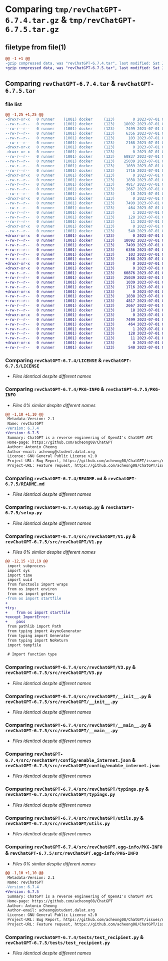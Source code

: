 # Comparing `tmp/revChatGPT-6.7.4.tar.gz` & `tmp/revChatGPT-6.7.5.tar.gz`

## filetype from file(1)

```diff
@@ -1 +1 @@
-gzip compressed data, was "revChatGPT-6.7.4.tar", last modified: Sat Jul  1 06:25:05 2023, max compression
+gzip compressed data, was "revChatGPT-6.7.5.tar", last modified: Sat Jul  1 06:53:42 2023, max compression
```

## Comparing `revChatGPT-6.7.4.tar` & `revChatGPT-6.7.5.tar`

### file list

```diff
@@ -1,25 +1,25 @@
-drwxr-xr-x   0 runner    (1001) docker     (123)        0 2023-07-01 06:25:05.938345 revChatGPT-6.7.4/
--rw-r--r--   0 runner    (1001) docker     (123)    18092 2023-07-01 06:24:37.000000 revChatGPT-6.7.4/LICENSE
--rw-r--r--   0 runner    (1001) docker     (123)     7499 2023-07-01 06:25:05.942345 revChatGPT-6.7.4/PKG-INFO
--rw-r--r--   0 runner    (1001) docker     (123)     6356 2023-07-01 06:25:05.000000 revChatGPT-6.7.4/README.md
--rw-r--r--   0 runner    (1001) docker     (123)      103 2023-07-01 06:25:05.942345 revChatGPT-6.7.4/setup.cfg
--rw-r--r--   0 runner    (1001) docker     (123)     2168 2023-07-01 06:24:37.000000 revChatGPT-6.7.4/setup.py
-drwxr-xr-x   0 runner    (1001) docker     (123)        0 2023-07-01 06:25:05.938345 revChatGPT-6.7.4/src/
-drwxr-xr-x   0 runner    (1001) docker     (123)        0 2023-07-01 06:25:05.938345 revChatGPT-6.7.4/src/revChatGPT/
--rw-r--r--   0 runner    (1001) docker     (123)    60837 2023-07-01 06:24:37.000000 revChatGPT-6.7.4/src/revChatGPT/V1.py
--rw-r--r--   0 runner    (1001) docker     (123)    25039 2023-07-01 06:24:37.000000 revChatGPT-6.7.4/src/revChatGPT/V3.py
--rw-r--r--   0 runner    (1001) docker     (123)     1039 2023-07-01 06:24:37.000000 revChatGPT-6.7.4/src/revChatGPT/__init__.py
--rw-r--r--   0 runner    (1001) docker     (123)     1716 2023-07-01 06:24:37.000000 revChatGPT-6.7.4/src/revChatGPT/__main__.py
-drwxr-xr-x   0 runner    (1001) docker     (123)        0 2023-07-01 06:25:05.938345 revChatGPT-6.7.4/src/revChatGPT/config/
--rw-r--r--   0 runner    (1001) docker     (123)     1838 2023-07-01 06:24:37.000000 revChatGPT-6.7.4/src/revChatGPT/config/enable_internet.json
--rw-r--r--   0 runner    (1001) docker     (123)     4817 2023-07-01 06:24:37.000000 revChatGPT-6.7.4/src/revChatGPT/typings.py
--rw-r--r--   0 runner    (1001) docker     (123)     2667 2023-07-01 06:24:37.000000 revChatGPT-6.7.4/src/revChatGPT/utils.py
--rw-r--r--   0 runner    (1001) docker     (123)       18 2023-07-01 06:24:37.000000 revChatGPT-6.7.4/src/revChatGPT/version.py
-drwxr-xr-x   0 runner    (1001) docker     (123)        0 2023-07-01 06:25:05.938345 revChatGPT-6.7.4/src/revChatGPT.egg-info/
--rw-r--r--   0 runner    (1001) docker     (123)     7499 2023-07-01 06:25:05.000000 revChatGPT-6.7.4/src/revChatGPT.egg-info/PKG-INFO
--rw-r--r--   0 runner    (1001) docker     (123)      464 2023-07-01 06:25:05.000000 revChatGPT-6.7.4/src/revChatGPT.egg-info/SOURCES.txt
--rw-r--r--   0 runner    (1001) docker     (123)        1 2023-07-01 06:25:05.000000 revChatGPT-6.7.4/src/revChatGPT.egg-info/dependency_links.txt
--rw-r--r--   0 runner    (1001) docker     (123)      128 2023-07-01 06:25:05.000000 revChatGPT-6.7.4/src/revChatGPT.egg-info/requires.txt
--rw-r--r--   0 runner    (1001) docker     (123)       11 2023-07-01 06:25:05.000000 revChatGPT-6.7.4/src/revChatGPT.egg-info/top_level.txt
-drwxr-xr-x   0 runner    (1001) docker     (123)        0 2023-07-01 06:25:05.938345 revChatGPT-6.7.4/tests/
--rw-r--r--   0 runner    (1001) docker     (123)      540 2023-07-01 06:24:37.000000 revChatGPT-6.7.4/tests/test_recipient.py
+drwxr-xr-x   0 runner    (1001) docker     (123)        0 2023-07-01 06:53:42.763179 revChatGPT-6.7.5/
+-rw-r--r--   0 runner    (1001) docker     (123)    18092 2023-07-01 06:53:12.000000 revChatGPT-6.7.5/LICENSE
+-rw-r--r--   0 runner    (1001) docker     (123)     7499 2023-07-01 06:53:42.763179 revChatGPT-6.7.5/PKG-INFO
+-rw-r--r--   0 runner    (1001) docker     (123)     6356 2023-07-01 06:53:42.000000 revChatGPT-6.7.5/README.md
+-rw-r--r--   0 runner    (1001) docker     (123)      103 2023-07-01 06:53:42.763179 revChatGPT-6.7.5/setup.cfg
+-rw-r--r--   0 runner    (1001) docker     (123)     2168 2023-07-01 06:53:12.000000 revChatGPT-6.7.5/setup.py
+drwxr-xr-x   0 runner    (1001) docker     (123)        0 2023-07-01 06:53:42.759179 revChatGPT-6.7.5/src/
+drwxr-xr-x   0 runner    (1001) docker     (123)        0 2023-07-01 06:53:42.763179 revChatGPT-6.7.5/src/revChatGPT/
+-rw-r--r--   0 runner    (1001) docker     (123)    60876 2023-07-01 06:53:12.000000 revChatGPT-6.7.5/src/revChatGPT/V1.py
+-rw-r--r--   0 runner    (1001) docker     (123)    25039 2023-07-01 06:53:12.000000 revChatGPT-6.7.5/src/revChatGPT/V3.py
+-rw-r--r--   0 runner    (1001) docker     (123)     1039 2023-07-01 06:53:12.000000 revChatGPT-6.7.5/src/revChatGPT/__init__.py
+-rw-r--r--   0 runner    (1001) docker     (123)     1716 2023-07-01 06:53:12.000000 revChatGPT-6.7.5/src/revChatGPT/__main__.py
+drwxr-xr-x   0 runner    (1001) docker     (123)        0 2023-07-01 06:53:42.763179 revChatGPT-6.7.5/src/revChatGPT/config/
+-rw-r--r--   0 runner    (1001) docker     (123)     1838 2023-07-01 06:53:12.000000 revChatGPT-6.7.5/src/revChatGPT/config/enable_internet.json
+-rw-r--r--   0 runner    (1001) docker     (123)     4817 2023-07-01 06:53:12.000000 revChatGPT-6.7.5/src/revChatGPT/typings.py
+-rw-r--r--   0 runner    (1001) docker     (123)     2667 2023-07-01 06:53:12.000000 revChatGPT-6.7.5/src/revChatGPT/utils.py
+-rw-r--r--   0 runner    (1001) docker     (123)       18 2023-07-01 06:53:12.000000 revChatGPT-6.7.5/src/revChatGPT/version.py
+drwxr-xr-x   0 runner    (1001) docker     (123)        0 2023-07-01 06:53:42.763179 revChatGPT-6.7.5/src/revChatGPT.egg-info/
+-rw-r--r--   0 runner    (1001) docker     (123)     7499 2023-07-01 06:53:42.000000 revChatGPT-6.7.5/src/revChatGPT.egg-info/PKG-INFO
+-rw-r--r--   0 runner    (1001) docker     (123)      464 2023-07-01 06:53:42.000000 revChatGPT-6.7.5/src/revChatGPT.egg-info/SOURCES.txt
+-rw-r--r--   0 runner    (1001) docker     (123)        1 2023-07-01 06:53:42.000000 revChatGPT-6.7.5/src/revChatGPT.egg-info/dependency_links.txt
+-rw-r--r--   0 runner    (1001) docker     (123)      128 2023-07-01 06:53:42.000000 revChatGPT-6.7.5/src/revChatGPT.egg-info/requires.txt
+-rw-r--r--   0 runner    (1001) docker     (123)       11 2023-07-01 06:53:42.000000 revChatGPT-6.7.5/src/revChatGPT.egg-info/top_level.txt
+drwxr-xr-x   0 runner    (1001) docker     (123)        0 2023-07-01 06:53:42.763179 revChatGPT-6.7.5/tests/
+-rw-r--r--   0 runner    (1001) docker     (123)      540 2023-07-01 06:53:12.000000 revChatGPT-6.7.5/tests/test_recipient.py
```

### Comparing `revChatGPT-6.7.4/LICENSE` & `revChatGPT-6.7.5/LICENSE`

 * *Files identical despite different names*

### Comparing `revChatGPT-6.7.4/PKG-INFO` & `revChatGPT-6.7.5/PKG-INFO`

 * *Files 0% similar despite different names*

```diff
@@ -1,10 +1,10 @@
 Metadata-Version: 2.1
 Name: revChatGPT
-Version: 6.7.4
+Version: 6.7.5
 Summary: ChatGPT is a reverse engineering of OpenAI's ChatGPT API
 Home-page: https://github.com/acheong08/ChatGPT
 Author: Antonio Cheong
 Author-email: acheong@student.dalat.org
 License: GNU General Public License v2.0
 Project-URL: Bug Report, https://github.com/acheong08/ChatGPT/issues/new?assignees=&labels=bug-report&template=bug_report.yml&title=%5BBug%5D%3A+
 Project-URL: Feature request, https://github.com/acheong08/ChatGPT/issues/new?assignees=&labels=enhancement&template=feature_request.yml&title=%5BFeature+Request%5D%3A+
```

### Comparing `revChatGPT-6.7.4/README.md` & `revChatGPT-6.7.5/README.md`

 * *Files identical despite different names*

### Comparing `revChatGPT-6.7.4/setup.py` & `revChatGPT-6.7.5/setup.py`

 * *Files identical despite different names*

### Comparing `revChatGPT-6.7.4/src/revChatGPT/V1.py` & `revChatGPT-6.7.5/src/revChatGPT/V1.py`

 * *Files 0% similar despite different names*

```diff
@@ -12,15 +12,19 @@
 import subprocess
 import sys
 import time
 import uuid
 from functools import wraps
 from os import environ
 from os import getenv
-from os import startfile
+
+try:
+    from os import startfile
+except ImportError:
+    pass
 from pathlib import Path
 from typing import AsyncGenerator
 from typing import Generator
 from typing import NoReturn
 import tempfile
 
 # Import function type
```

### Comparing `revChatGPT-6.7.4/src/revChatGPT/V3.py` & `revChatGPT-6.7.5/src/revChatGPT/V3.py`

 * *Files identical despite different names*

### Comparing `revChatGPT-6.7.4/src/revChatGPT/__init__.py` & `revChatGPT-6.7.5/src/revChatGPT/__init__.py`

 * *Files identical despite different names*

### Comparing `revChatGPT-6.7.4/src/revChatGPT/__main__.py` & `revChatGPT-6.7.5/src/revChatGPT/__main__.py`

 * *Files identical despite different names*

### Comparing `revChatGPT-6.7.4/src/revChatGPT/config/enable_internet.json` & `revChatGPT-6.7.5/src/revChatGPT/config/enable_internet.json`

 * *Files identical despite different names*

### Comparing `revChatGPT-6.7.4/src/revChatGPT/typings.py` & `revChatGPT-6.7.5/src/revChatGPT/typings.py`

 * *Files identical despite different names*

### Comparing `revChatGPT-6.7.4/src/revChatGPT/utils.py` & `revChatGPT-6.7.5/src/revChatGPT/utils.py`

 * *Files identical despite different names*

### Comparing `revChatGPT-6.7.4/src/revChatGPT.egg-info/PKG-INFO` & `revChatGPT-6.7.5/src/revChatGPT.egg-info/PKG-INFO`

 * *Files 0% similar despite different names*

```diff
@@ -1,10 +1,10 @@
 Metadata-Version: 2.1
 Name: revChatGPT
-Version: 6.7.4
+Version: 6.7.5
 Summary: ChatGPT is a reverse engineering of OpenAI's ChatGPT API
 Home-page: https://github.com/acheong08/ChatGPT
 Author: Antonio Cheong
 Author-email: acheong@student.dalat.org
 License: GNU General Public License v2.0
 Project-URL: Bug Report, https://github.com/acheong08/ChatGPT/issues/new?assignees=&labels=bug-report&template=bug_report.yml&title=%5BBug%5D%3A+
 Project-URL: Feature request, https://github.com/acheong08/ChatGPT/issues/new?assignees=&labels=enhancement&template=feature_request.yml&title=%5BFeature+Request%5D%3A+
```

### Comparing `revChatGPT-6.7.4/tests/test_recipient.py` & `revChatGPT-6.7.5/tests/test_recipient.py`

 * *Files identical despite different names*

